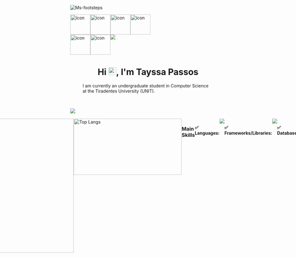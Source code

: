 <p align="left"> <img src="https://komarev.com/ghpvc/?username=ViniDias1&label=Profile%20views&color=ba0bea&style=flat" alt="Ms-footsteps" /> </p>
</div>
<div style="display: flex; align-items: flex-start;"><img src="https://techstack-generator.vercel.app/python-icon.svg" alt="icon" width="65" height="65" /><img src="https://techstack-generator.vercel.app/restapi-icon.svg" alt="icon" width="65" height="65" /><img src="https://techstack-generator.vercel.app/github-icon.svg" alt="icon" width="65" height="65" /><img src="https://techstack-generator.vercel.app/mysql-icon.svg" alt="icon" width="65" height="65" /></div><div style="display: flex; align-items: flex-start;"><img src="https://techstack-generator.vercel.app/docker-icon.svg" alt="icon" width="65" height="65" /><img src="https://techstack-generator.vercel.app/java-icon.svg" alt="icon" width="65" height="65" />  <img src="https://skillicons.dev/icons?i=nodejs,angular" /></div>
<h1 align="center">Hi <img src="https://media.giphy.com/media/hvRJCLFzcasrR4ia7z/giphy.gif" width="25px">, I'm Tayssa Passos</h1>
<p style="text-align: left; display: flex;
        justify-content: flex-start;
        margin-left: 40px;         margin-right: 40px; /* Espaçamento à direita *//* Margem esquerda para o parágrafo */ /* Define a tabulação de 20 pixels */">
I am currently an undergraduate student in Computer Science at the Tiradentes University (UNIT).</p>
<br><br>
<img src="https://github.com/user-attachments/assets/2771e981-8cb8-49ef-af10-d15bfefaa462"><br><br>


<div style="display: flex; justify-content: center;">

  <a href="https://github.com/Ms-footsteps/github-readme-stats" >
    <img style="width: 31em;" src="https://github-readme-stats.vercel.app/api?username=Ms-footsteps&show_icons=true&theme=radical&rank_icon=github" alt="Ms-footsteps GitHub stats">
  </a>
  
<a href="https://github.com/Ms-footsteps/github-readme-stats">
    <img style="width: 25em; height: 13em" src="https://github-readme-stats.vercel.app/api/top-langs/?username=Ms-footsteps&langs_count=8&layout=compact&theme=radical" alt="Top Langs">
  </a>

  

<p align="center">
  <h3>Main Skills</h3>
    <h4> ✅ Languages: </h4>
    <img src="https://skillicons.dev/icons?i=python,java" /><br/>
    <h4> ✅ Frameworks/Libraries: </h4>
    <img src="https://skillicons.dev/icons?i=nodejs,angular,spring" /><br/>
    <h4> ✅ Databases: </h4>
    <img src="https://skillicons.dev/icons?i=postgresql,mysql" /><br/>
    <h4> ✅ Others: </h4>
    <img src="https://skillicons.dev/icons?i=git" /><br/>
</p>

<br>



<br>

<img src="https://github.com/user-attachments/assets/2771e981-8cb8-49ef-af10-d15bfefaa462"><br>
<div>
  <a href="https://www.instagram.com/tayssa_passos/" target="_blank">
    <img style="margin-left: 10px;" src="https://img.shields.io/badge/-Instagram-%23E4405F?style=for-the-badge&logo=instagram&logoColor=white" alt="Instagram">
  </a>
  <a href="mailto:tayssapassoss@gmail.com">
    <img style="margin-left: 10px;" src="https://img.shields.io/badge/-Gmail-%23333333?style=for-the-badge&logo=gmail&logoColor=white" alt="Gmail">
  </a>
  <a href="www.linkedin.com/in/tayssa-passos" target="_blank">
    <img style="margin-left: 10px;" src="https://img.shields.io/badge/-LinkedIn-%230077B5?style=for-the-badge&logo=linkedin&logoColor=white" alt="LinkedIn">
  </a>

<br>

  <picture>
  <source media="(prefers-color-scheme: dark)" srcset="https://raw.githubusercontent.com/ViniDias1/ViniDias1/output/github-contribution-grid-snake-dark.svg">
  <source media="(prefers-color-scheme: light)" srcset="https://raw.githubusercontent.com/ViniDias1/ViniDias1/output/github-contribution-grid-snake.svg">
  <img alt="github contribution grid snake animation" src="https://raw.githubusercontent.com/ViniDias1/ViniDias1/output/github-contribution-grid-snake.svg">
</picture>
</div>
